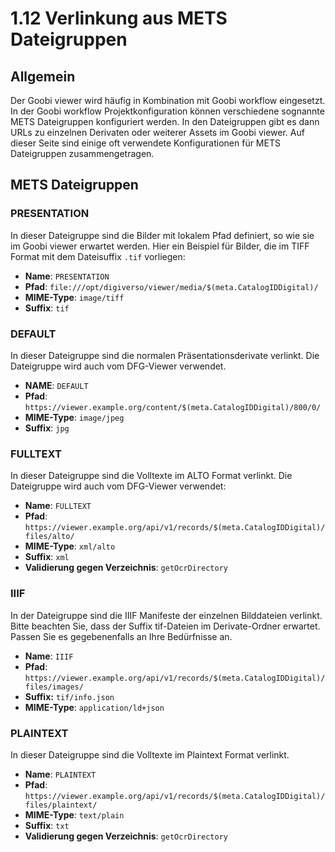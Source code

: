 # 1.12 Verlinkung aus METS Dateigruppen

## Allgemein

Der Goobi viewer wird häufig in Kombination mit Goobi workflow eingesetzt. In der Goobi workflow Projektkonfiguration können verschiedene sognannte METS Dateigruppen konfiguriert werden. In den Dateigruppen gibt es dann URLs zu einzelnen Derivaten oder weiterer Assets im Goobi viewer. Auf dieser Seite sind einige oft verwendete Konfigurationen für METS Dateigruppen zusammengetragen.

## METS Dateigruppen

### PRESENTATION

In dieser Dateigruppe sind die Bilder mit lokalem Pfad definiert, so wie sie im Goobi viewer erwartet werden. Hier ein Beispiel für Bilder, die im TIFF Format mit dem Dateisuffix `.tif` vorliegen:

* **Name**: `PRESENTATION`
* **Pfad**: `file:///opt/digiverso/viewer/media/$(meta.CatalogIDDigital)/`
* **MIME-Type**: `image/tiff`
* **Suffix**: `tif`

### DEFAULT

In dieser Dateigruppe sind die normalen Präsentationsderivate verlinkt. Die Dateigruppe wird auch vom DFG-Viewer verwendet.

* **NAME**: `DEFAULT`
* **Pfad**: `https://viewer.example.org/content/$(meta.CatalogIDDigital)/800/0/`
* **MIME-Type**: `image/jpeg`
* **Suffix**: `jpg`

### FULLTEXT

In dieser Dateigruppe sind die Volltexte im ALTO Format verlinkt. Die Dateigruppe wird auch vom DFG-Viewer verwendet:

* **Name**: `FULLTEXT`
* **Pfad**: `https://viewer.example.org/api/v1/records/$(meta.CatalogIDDigital)/files/alto/`
* **MIME-Type**: `xml/alto`
* **Suffix**: `xml`
* **Validierung gegen Verzeichnis**: `getOcrDirectory`

### IIIF

In der Dateigruppe sind die IIIF Manifeste der einzelnen Bilddateien verlinkt. Bitte beachten Sie, dass der Suffix tif-Dateien im Derivate-Ordner erwartet. Passen Sie es gegebenenfalls an Ihre Bedürfnisse an.

* **Name**: `IIIF`
* **Pfad**: `https://viewer.example.org/api/v1/records/$(meta.CatalogIDDigital)/files/images/`
* **Suffix:** `tif/info.json`
* **MIME-Type**: `application/ld+json`

### PLAINTEXT

In dieser Dateigruppe sind die Volltexte im Plaintext Format verlinkt.&#x20;

* **Name**: `PLAINTEXT`
* **Pfad**: `https://viewer.example.org/api/v1/records/$(meta.CatalogIDDigital)/files/plaintext/`
* **MIME-Type**: `text/plain`
* **Suffix**: `txt`
* **Validierung gegen Verzeichnis**: `getOcrDirectory`



